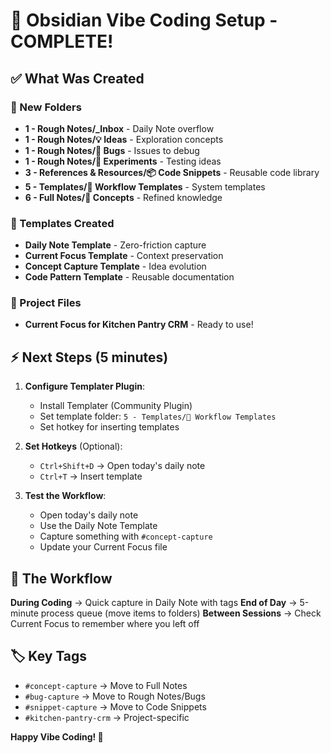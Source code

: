 ﻿# 🚀 Obsidian Vibe Coding Setup - COMPLETE!

## ✅ What Was Created

### 📁 New Folders
- **1 - Rough Notes/_Inbox** - Daily Note overflow
- **1 - Rough Notes/💡 Ideas** - Exploration concepts  
- **1 - Rough Notes/🐛 Bugs** - Issues to debug
- **1 - Rough Notes/🧪 Experiments** - Testing ideas
- **3 - References & Resources/📦 Code Snippets** - Reusable code library
- **5 - Templates/🎯 Workflow Templates** - System templates
- **6 - Full Notes/🧠 Concepts** - Refined knowledge

### 📝 Templates Created
- **Daily Note Template** - Zero-friction capture
- **Current Focus Template** - Context preservation  
- **Concept Capture Template** - Idea evolution
- **Code Pattern Template** - Reusable documentation

### 🎯 Project Files
- **Current Focus for Kitchen Pantry CRM** - Ready to use!

## ⚡ Next Steps (5 minutes)

1. **Configure Templater Plugin**:
   - Install Templater (Community Plugin)
   - Set template folder: `5 - Templates/🎯 Workflow Templates`
   - Set hotkey for inserting templates

2. **Set Hotkeys** (Optional):
   - `Ctrl+Shift+D` → Open today's daily note
   - `Ctrl+T` → Insert template

3. **Test the Workflow**:
   - Open today's daily note
   - Use the Daily Note Template
   - Capture something with `#concept-capture`
   - Update your Current Focus file

## 🌊 The Workflow

**During Coding** → Quick capture in Daily Note with tags
**End of Day** → 5-minute process queue (move items to folders)
**Between Sessions** → Check Current Focus to remember where you left off

## 🏷️ Key Tags
- `#concept-capture` → Move to Full Notes
- `#bug-capture` → Move to Rough Notes/Bugs
- `#snippet-capture` → Move to Code Snippets
- `#kitchen-pantry-crm` → Project-specific

**Happy Vibe Coding! 🚀**
